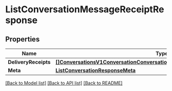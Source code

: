 # ListConversationMessageReceiptResponse

## Properties
Name | Type | Notes
------------ | ------------- | -------------
**DeliveryReceipts** | [**[]ConversationsV1ConversationConversationMessageConversationMessageReceipt**](conversations.v1.conversation.conversation_message.conversation_message_receipt.md) | [optional] 
**Meta** | [**ListConversationResponseMeta**](ListConversationResponse_meta.md) | [optional] 

[[Back to Model list]](../README.md#documentation-for-models) [[Back to API list]](../README.md#documentation-for-api-endpoints) [[Back to README]](../README.md)


